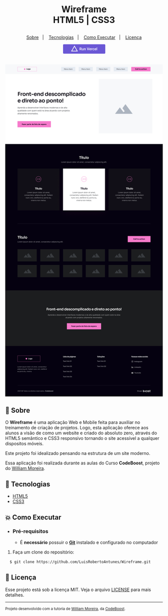 <h1 align="center">
    <br>Wireframe<br/>
     HTML5 | CSS3
</h1>
<h2>
</h2>
<p align="center">
  <a href="#bookmark-sobre">Sobre</a>&nbsp;&nbsp;&nbsp;|&nbsp;&nbsp;&nbsp;
  <a href="#rocket-tecnologias">Tecnologias</a>&nbsp;&nbsp;&nbsp;|&nbsp;&nbsp;&nbsp;
  <a href="#boom-como-executar">Como Executar</a>&nbsp;&nbsp;&nbsp;|&nbsp;&nbsp;&nbsp;
  <a href="#memo-licença">Licença</a>
</p>
<p align="center">
  <a href="https://luisrobertoantuneswireframe.vercel.app/">
    <img alt="Run in Vercel"src="img/vercel.png" />
  </a>
</p>
<p align="center">
<br>
  <img alt="design do projeto" width="650px" src="img/projeto.png" />
<p>

## :bookmark: Sobre

O **Wireframe** é uma aplicação Web e Mobile feita para auxiliar no treinamento de criação de projetos. Logo, esta aplicação oferece aos alunos a visão de como um website e criado do absoluto zero, através do HTML5 semântico e CSS3 responsivo tornando o site acessível a qualquer dispositos móveis.
  
Este projeto foi idealizado pensando na estrutura de um site moderno.
  
Essa aplicação foi realizada durante as aulas do Curso **CodeBoost**, projeto do [William Moreira](https://github.com/WillMoreiraDev).

## :rocket: Tecnologias

-  [HTML5](https://developer.mozilla.org/pt-BR/docs/Web/HTML)
-  [CSS3](https://developer.mozilla.org/pt-BR/docs/Web/CSS)

## :boom: Como Executar

- ### **Pré-requisitos**

  - É **necessário** possuir o **[Git](https://git-scm.com/)** instalado e configurado no computador

1. Faça um clone do repositório:

```sh
  $ git clone https://github.com/LuisRobertoAntunes/Wireframe.git
```

## :memo: Licença

Esse projeto está sob a licença MIT. Veja o arquivo [LICENSE](LICENSE.md) para mais detalhes.

---
<sup>Projeto desenvolvido com a tutoria de [William Moreira](https://github.com/WillMoreiraDev), da [CodeBoost](https://codeboost.com.br/).</sup>
